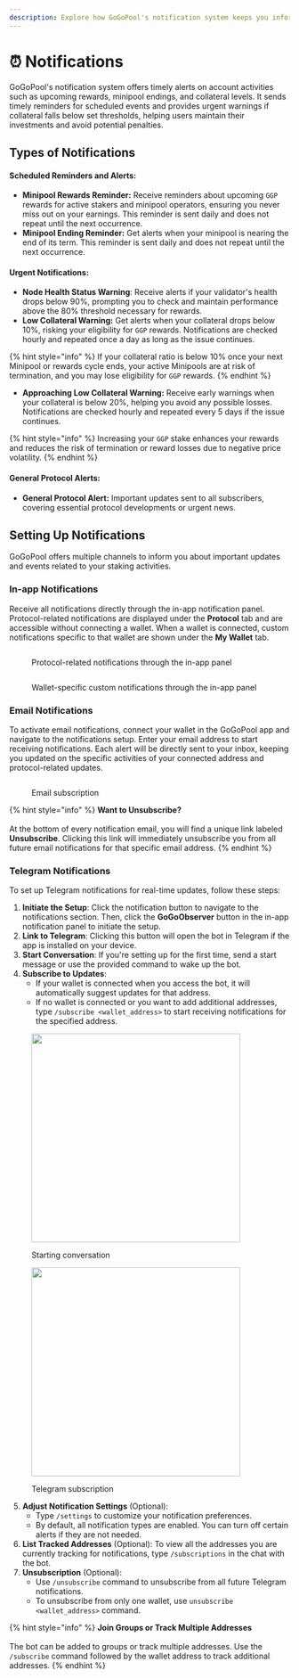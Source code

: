 ```yaml
---
description: Explore how GoGoPool's notification system keeps you informed.
---
```


# ⏰ Notifications

GoGoPool's notification system offers timely alerts on account activities such as upcoming rewards, minipool endings, and collateral levels. It sends timely reminders for scheduled events and provides urgent warnings if collateral falls below set thresholds, helping users maintain their investments and avoid potential penalties.

## Types of Notifications

#### **Scheduled Reminders and Alerts:**

* **Minipool Rewards Reminder:** Receive reminders about upcoming `GGP` rewards for active stakers and minipool operators, ensuring you never miss out on your earnings. This reminder is sent daily and does not repeat until the next occurrence.
* **Minipool Ending Reminder:** Get alerts when your minipool is nearing the end of its term. This reminder is sent daily and does not repeat until the next occurrence.

#### **Urgent Notifications:**

* **Node Health Status Warning**: Receive alerts if your validator's health drops below 90%, prompting you to check and maintain performance above the 80% threshold necessary for rewards.
* **Low Collateral Warning:** Get alerts when your collateral drops below 10%, risking your eligibility for `GGP` rewards. Notifications are checked hourly and repeated once a day as long as the issue continues.&#x20;

{% hint style="info" %}
If your collateral ratio is below 10% once your next Minipool or rewards cycle ends, your active Minipools are at risk of termination, and you may lose eligibility for `GGP` rewards.
{% endhint %}

* **Approaching Low Collateral Warning:** Receive early warnings when your collateral is below 20%, helping you avoid any possible losses. Notifications are checked hourly and repeated every 5 days if the issue continues.

{% hint style="info" %}
Increasing your `GGP` stake enhances your rewards and reduces the risk of termination or reward losses due to negative price volatility.
{% endhint %}

#### **General Protocol Alerts:**

* **General Protocol Alert:** Important updates sent to all subscribers, covering essential protocol developments or urgent news.

## Setting Up Notifications

GoGoPool offers multiple channels to inform you about important updates and events related to your staking activities.

### In-app Notifications

Receive all notifications directly through the in-app notification panel. Protocol-related notifications are displayed under the **Protocol** tab and are accessible without connecting a wallet. When a wallet is connected, custom notifications specific to that wallet are shown under the **My Wallet** tab.

<div align="left">

<figure><img src="../.gitbook/assets/in-app-protocol-2.png" alt=""><figcaption><p>Protocol-related notifications through the in-app panel</p></figcaption></figure>

 

<figure><img src="../.gitbook/assets/in-app-my-wallet-2.png" alt=""><figcaption><p>Wallet-specific custom notifications through the in-app panel</p></figcaption></figure>

</div>

### Email Notifications

To activate email notifications, connect your wallet in the GoGoPool app and navigate to the notifications setup. Enter your email address to start receiving notifications. Each alert will be directly sent to your inbox, keeping you updated on the specific activities of your connected address and protocol-related updates.

<figure><img src="../.gitbook/assets/email-subscribe-2.png" alt=""><figcaption><p>Email subscription</p></figcaption></figure>

{% hint style="info" %}
**Want to Unsubscribe?**\
\
At the bottom of every notification email, you will find a unique link labeled **Unsubscribe**. Clicking this link will immediately unsubscribe you from all future email notifications for that specific email address.
{% endhint %}

### Telegram Notifications

To set up Telegram notifications for real-time updates, follow these steps:

1. **Initiate the Setup**: Click the notification button to navigate to the notifications section. Then, click the **GoGoObserver** button in the in-app notification panel to initiate the setup.
2. **Link to Telegram**: Clicking this button will open the bot in Telegram if the app is installed on your device.
3. **Start Conversation**: If you're setting up for the first time, send a start message or use the provided command to wake up the bot.
4. **Subscribe to Updates**:
   * If your wallet is connected when you access the bot, it will automatically suggest updates for that address.
   * If no wallet is connected or you want to add additional addresses, type `/subscribe <wallet_address>` to start receiving notifications for the specified address.

<div align="left">

<figure><img src="../.gitbook/assets/telegram-start.png" alt="" width="375"><figcaption><p>Starting conversation</p></figcaption></figure>

 

<figure><img src="../.gitbook/assets/telegram-subscribe.png" alt="" width="375"><figcaption><p>Telegram subscription</p></figcaption></figure>

</div>

5. **Adjust Notification Settings** (Optional):
   * Type `/settings` to customize your notification preferences.
   * By default, all notification types are enabled. You can turn off certain alerts if they are not needed.
6. **List Tracked Addresses** (Optional): To view all the addresses you are currently tracking for notifications, type `/subscriptions` in the chat with the bot.
7. **Unsubscription** (Optional):
   * Use `/unsubscribe` command to unsubscribe from all future Telegram notifications.
   * To unsubscribe from only one wallet, use `unsubscribe <wallet_address>` command.

{% hint style="info" %}
**Join Groups or Track Multiple Addresses**\
\
The bot can be added to groups or track multiple addresses. Use the `/subscribe` command followed by the wallet address to track additional addresses.
{% endhint %}
